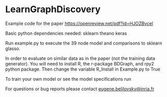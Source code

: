 # LearnGraphDiscovery

Example code for the paper https://openreview.net/pdf?id=HJOZBvcel

Basic python dependencies needed:
sklearn
theano
keras

Run example.py to execute the 39 node model and comparisons to sklearn glasso.


In order to evaluate on similar data as in the paper (not the training data generator). You will need to install R, the r-package BDGraph, and rpy2 python package. Then change the variable R_Install in Example.py to True

To train your own model or see the model specifications run 

For questions or bug reports please contact eugene.belilovsky@inria.fr
